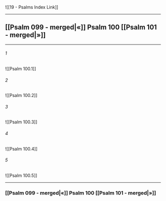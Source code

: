 ![[19 - Psalms Index Link]]

---
##  [[Psalm 099 - merged|«]] Psalm 100 [[Psalm 101 - merged|»]]

---

###### 1
![[Psalm 100.1]] 

###### 2
![[Psalm 100.2]] 

###### 3
![[Psalm 100.3]] 

###### 4
![[Psalm 100.4]]

###### 5 
![[Psalm 100.5]] 


---
###  [[Psalm 099 - merged|«]] Psalm 100 [[Psalm 101 - merged|»]]